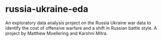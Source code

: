# russia-ukraine-eda
An exploratory data analysis project on the Russia Ukraine war data to identify the cost of offensive warfare and a shift in Russian battle style. A project by Matthew Moellering and Karshni Mitra.
